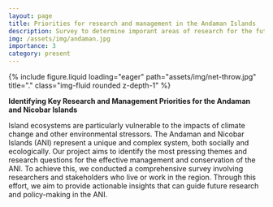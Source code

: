 ```yaml
---
layout: page
title: Priorities for research and management in the Andaman Islands 
description: Survey to determine imporant areas of research for the future of the ANI.
img: /assets/img/andaman.jpg
importance: 3
category: present
---
```


<div class="row">
    <div class="col-sm mt-3 mt-md-0">
        {% include figure.liquid loading="eager" path="assets/img/net-throw.jpg" title="." class="img-fluid rounded z-depth-1" %}
    </div>
</div>

**Identifying Key Research and Management Priorities for the Andaman and Nicobar Islands**

Island ecosystems are particularly vulnerable to the impacts of climate change and other environmental stressors. The Andaman and Nicobar Islands (ANI) represent a unique and complex system, both socially and ecologically. Our project aims to identify the most pressing themes and research questions for the effective management and conservation of the ANI. To achieve this, we conducted a comprehensive survey involving researchers and stakeholders who live or work in the region. Through this effort, we aim to provide actionable insights that can guide future research and policy-making in the ANI.

